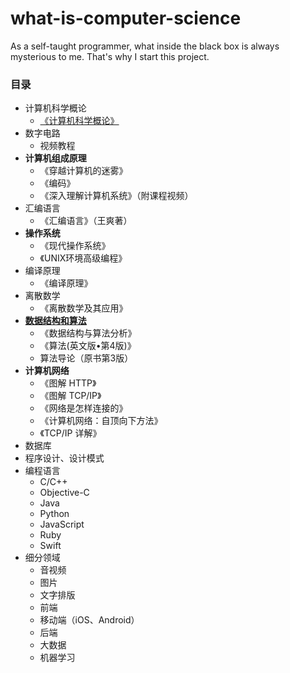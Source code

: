 # what-is-computer-science
As a self-taught programmer, what inside the black box is always mysterious to me. That's why I start this project. 

### 目录
- 计算机科学概论
  - [《计算机科学概论》](https://github.com/ShannonChenCHN/what-is-computer-science/issues/1)
- 数字电路
  - 视频教程
- **计算机组成原理**
  - 《穿越计算机的迷雾》
  - 《编码》
  - 《深入理解计算机系统》（附课程视频）
- 汇编语言
  - 《汇编语言》（王爽著）
- **操作系统**
  - 《现代操作系统》
  - 《UNIX环境高级编程》
- 编译原理
  - 《编译原理》
- 离散数学
  - 《离散数学及其应用》
- **[数据结构和算法](https://github.com/ShannonChenCHN/algorithm-and-data-structure)**
  - 《数据结构与算法分析》
  - 《算法(英文版•第4版)》
  - 算法导论（原书第3版）
- **计算机网络**
  - 《图解 HTTP》
  - 《图解 TCP/IP》
  - 《网络是怎样连接的》
  - 《计算机网络：自顶向下方法》
  - 《TCP/IP 详解》
- 数据库
- 程序设计、设计模式
- 编程语言
  - C/C++
  - Objective-C
  - Java
  - Python
  - JavaScript
  - Ruby
  - Swift
- 细分领域
  - 音视频
  - 图片
  - 文字排版
  - 前端
  - 移动端（iOS、Android）
  - 后端
  - 大数据
  - 机器学习
